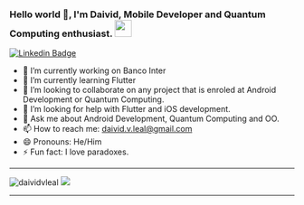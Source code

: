 ### Hello world 👋, I'm Daivid, Mobile Developer and Quantum Computing enthusiast. <img src="https://github.com/TheDudeThatCode/TheDudeThatCode/blob/master/Assets/powerup.gif" width="30px">

[![Linkedin Badge](https://img.shields.io/badge/-Linkedin-6633cc?style=flat-square&logo=Linkedin&logoColor=white&color=black&link=https://www.linkedin.com/in/daivid/)](https://www.linkedin.com/in/daivid/)

- 🔭 I’m currently working on Banco Inter
- 🌱 I’m currently learning Flutter
- 👯 I’m looking to collaborate on any project that is enroled at Android Development or Quantum Computing.
- 🤔 I’m looking for help with Flutter and iOS development.
- 💬 Ask me about Android Development, Quantum Computing and OO.
- 📫 How to reach me: daivid.v.leal@gmail.com
- 😄 Pronouns: He/Him
- ⚡ Fun fact: I love paradoxes.

<hr>
<img alt="daividvleal" src="https://github-readme-stats.anuraghazra1.vercel.app/api?username=daividvleal&line_height=27&include_all_commits=true&show_icons=true&hide_border=true&theme=dark&count_private=true" />

<a href="https://github.com/Daggy1234">
  <img src="https://github-readme-stats.vercel.app/api/top-langs/?username=daividvleal&layout=compact&theme=dark&langs_count=8" />
</a>
<hr>
